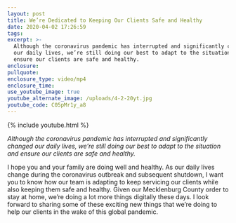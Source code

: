 ```yaml
---
layout: post
title: We’re Dedicated to Keeping Our Clients Safe and Healthy
date: 2020-04-02 17:26:59
tags:
excerpt: >-
  Although the coronavirus pandemic has interrupted and significantly changed
  our daily lives, we’re still doing our best to adapt to the situation and
  ensure our clients are safe and healthy.
enclosure:
pullquote:
enclosure_type: video/mp4
enclosure_time:
use_youtube_image: true
youtube_alternate_image: /uploads/4-2-20yt.jpg
youtube_code: C05pMr1y_a8
---
```


{% include youtube.html %}

*Although the coronavirus pandemic has interrupted and significantly changed our daily lives, we’re still doing our best to adapt to the situation and ensure our clients are safe and healthy.*

I hope you and your family are doing well and healthy. As our daily lives change during the coronavirus outbreak and subsequent shutdown, I want you to know how our team is adapting to keep servicing our clients while also keeping them safe and healthy. Given our Mecklenburg County order to stay at home, we’re doing a lot more things digitally these days. I look forward to sharing some of these exciting new things that we’re doing to help our clients in the wake of this global pandemic.

&nbsp;
